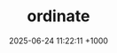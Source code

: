 ---
layout: ordinate-blank
title:  "ordinate"
date:   2025-06-24 11:22:11 +1000
categories: jekyll update
permalink: /ordinate

---